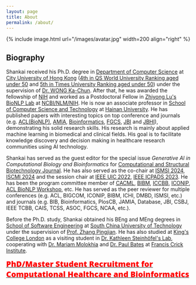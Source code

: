```yaml
---
layout: page
title: About
permalink: /about/
---
```


{% include image.html url="/images/avatar.jpg" width=200 align="right" %}

## Biography
Shankai received his Ph.D. degree in [Department of Computer Science](https://www.cs.cityu.edu.hk/) at [City University of Hong Kong](http://www.cityu.edu.hk/) ([4th in QS World University Ranking aged under 50](http://www.topuniversities.com/top-50-under-50) and [5th in Times University Ranking aged under 50](https://www.timeshighereducation.com/student/best-universities/best-young-universities-world)) under the supervision of [Dr. WONG Ka-Chun](http://www6.cityu.edu.hk/stfprofile/kc.w.htm). After that, he was awarded the fellowship of [NIH](https://www.nih.gov/) and worked as a Postdoctoral Fellow in [Zhiyong Lu's BioNLP Lab](https://www.ncbi.nlm.nih.gov/research/bionlp) at [NCBI/NLM/NIH](https://www.ncbi.nlm.nih.gov/). He is now an associate professor in [School of Computer Science and Technology](https://hd.hainanu.edu.cn/cs/) at [Hainan University](http://en.hainanu.edu.cn). He has published papers with interesting topics on top conference and journals (e.g. [ACL(BioNLP)](https://aclweb.org/aclwiki/BioNLP_Workshop), [AMIA](https://amia.org/education-events/amia-2022-annual-symposium), [Bioinformatics](https://academic.oup.com/bioinformatics), [FGCS](https://www.sciencedirect.com/journal/future-generation-computer-systems), [JBI](https://www.journals.elsevier.com/journal-of-biomedical-informatics) and [JBHI](http://jbhi.embs.org/)), demonstrating his solid research skills. His research is mainly about applied machine learning in biomedical and clinical fields. His goal is to facilitate knowledge discovery and decision making in healthcare research communities using AI technology.

Shankai has served as the guest editor for the special issue *Generative AI in Computational Biology and Bioinformatics* for [Computational and Structural Biotechnology Journal](https://www.sciencedirect.com/journal/computational-and-structural-biotechnology-journal/about/call-for-papers#generative-ai-in-computational-biology-and-bioinformatics). He has also served as the co-chair at [ISMSI 2024](http://www.ismsi.org/com.html), [ISCMI 2024](http://www.iscmi.us/committees.html) and the session chair at [IEEE UIC 2022](http://www.ieee-smart-world.org/2022/uic/tpc.php), [IEEE ICPADS 2023](https://ieee-cybermatics.org/2023/icpads). He has been the program committee member of [CACML](http://cacml.net), [BIBM](https://bidma.cpsc.ucalgary.ca/IEEE-BIBM-2023), [ICCBB](http://www.iccbb.org), [ICONIP](https://iconip2022.apnns.org), [ACL BioNLP Workshop](https://aclweb.org/aclwiki/BioNLP_Workshop), etc. He has served as the peer reviewer for multiple conferences (e.g. ACL, BIGCOM, ICONIP, BIBM, ICHI, DMBD, ISMSI, etc.) and journals (e.g. BIB, Bioinformatics, PlosCB, JAMIA, Database, JBI, CSBJ, IEEE TCBB, CAIS, TCSS, ASOC, FGCS, NCAA, etc.).

Before the Ph.D. study, Shankai obtained his BEng and MEng degrees in [School of Software Engineering](http://www2.scut.edu.cn/software_en/) at [South China University of Technology](https://www.scut.edu.cn/en/) under the supervision of [Prof. Zhang Pingjian](https://www2.scut.edu.cn/software_en/2018/1214/c20555a299972/page.htm). He has also studied at [King's College London](https://www.kcl.ac.uk) as a visiting student in [Dr. Kathleen Steinhöfel's Lab](https://www.kcl.ac.uk/people/kathleen-steinhofel), cooperating with [Dr. Mariam Molokhia](https://kclpure.kcl.ac.uk/portal/mariam.molokhia.html) and [Dr. Paul Bates](https://www.crick.ac.uk/research/labs/paul-bates) at [Francis Crick Institute](https://www.crick.ac.uk/).

<a href="https://skyan.me/openings/">
  <span style="color:red;font-family:'Open Sans', Helvetica, Arial, sans-serif;font-weight:800;font-size:21px">
    PhD/Master Student Recruitment for Computational Healthcare and Bioinformatics
  </span>
</a>
